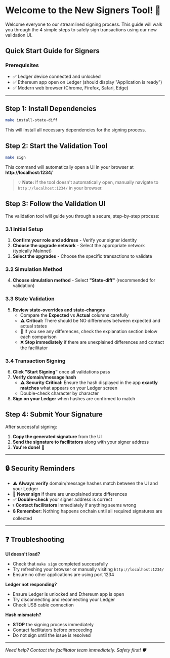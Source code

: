 # Welcome to the New Signers Tool! 🎉

Welcome everyone to our streamlined signing process. This guide will walk you through the 4 simple steps to safely sign transactions using our new validation UI.

## Quick Start Guide for Signers

### Prerequisites
- ✅ Ledger device connected and unlocked
- ✅ Ethereum app open on Ledger (should display "Application is ready")
- ✅ Modern web browser (Chrome, Firefox, Safari, Edge)

---

## Step 1: Install Dependencies

```bash
make install-state-diff
```

This will install all necessary dependencies for the signing process.

## Step 2: Start the Validation Tool

```bash
make sign
```

This command will automatically open a UI in your browser at **http://localhost:1234/**

> 💡 **Note:** If the tool doesn't automatically open, manually navigate to `http://localhost:1234/` in your browser.

## Step 3: Follow the Validation UI

The validation tool will guide you through a secure, step-by-step process:

### 3.1 Initial Setup
1. **Confirm your role and address** - Verify your signer identity
2. **Choose the upgrade network** - Select the appropriate network (typically Mainnet)
3. **Select the upgrades** - Choose the specific transactions to validate

### 3.2 Simulation Method
4. **Choose simulation method** - Select **"State-diff"** (recommended for validation)

### 3.3 State Validation
5. **Review state-overrides and state-changes** 
   - Compare the **Expected** vs **Actual** columns carefully
   - ⚠️ **Critical:** There should be NO differences between expected and actual states
   - 📝 If you see any differences, check the explanation section below each comparison
   - ❌ **Stop immediately** if there are unexplained differences and contact the facilitator

### 3.4 Transaction Signing
6. **Click "Start Signing"** once all validations pass
7. **Verify domain/message hash** 
   - ⚠️ **Security Critical:** Ensure the hash displayed in the app **exactly matches** what appears on your Ledger screen
   - Double-check character by character
8. **Sign on your Ledger** when hashes are confirmed to match

## Step 4: Submit Your Signature

After successful signing:

1. **Copy the generated signature** from the UI
2. **Send the signature to facilitators** along with your signer address
3. **You're done!** 🎉

---

## 🔒 Security Reminders

- ⚠️ **Always verify** domain/message hashes match between the UI and your Ledger
- 🛑 **Never sign** if there are unexplained state differences  
- ✅ **Double-check** your signer address is correct
- 📞 **Contact facilitators** immediately if anything seems wrong
- 🔒 **Remember:** Nothing happens onchain until all required signatures are collected

---

## ❓ Troubleshooting

**UI doesn't load?**
- Check that `make sign` completed successfully
- Try refreshing your browser or manually visiting `http://localhost:1234/`
- Ensure no other applications are using port 1234

**Ledger not responding?**
- Ensure Ledger is unlocked and Ethereum app is open
- Try disconnecting and reconnecting your Ledger
- Check USB cable connection

**Hash mismatch?**
- **STOP** the signing process immediately
- Contact facilitators before proceeding
- Do not sign until the issue is resolved

---


*Need help? Contact the facilitator team immediately. Safety first! 🛡️*